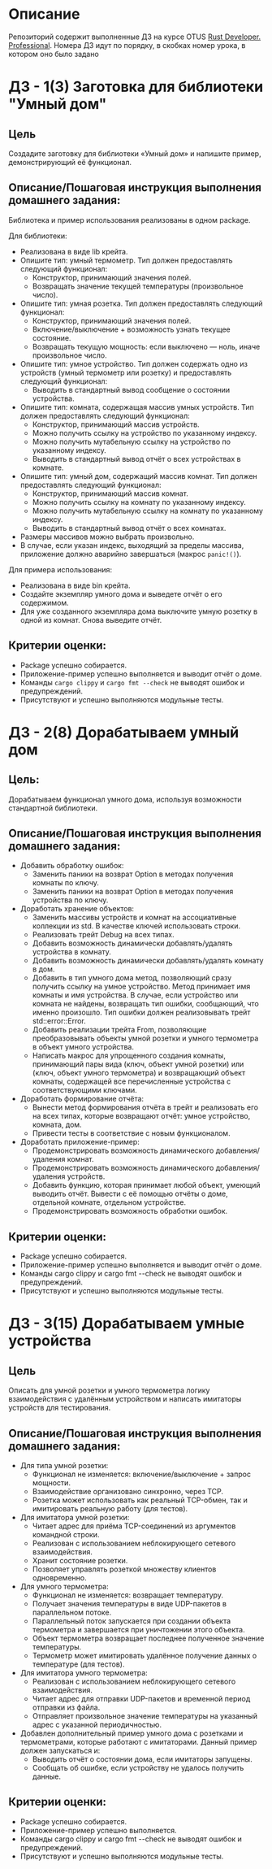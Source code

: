 # Описание
Репозиторий содержит выполненные ДЗ на курсе OTUS [Rust Developer. Professional](https://otus.ru/learning/292068/).
Номера ДЗ идут по порядку, в скобках номер урока, в котором оно было задано
# ДЗ - 1(3) Заготовка для библиотеки "Умный дом"

## Цель
Создадите заготовку для библиотеки «Умный дом» и напишите пример, демонстрирующий её функционал.
## Описание/Пошаговая инструкция выполнения домашнего задания:

Библиотека и пример использования реализованы в одном package.

Для библиотеки:
- Реализована в виде lib крейта.
- Опишите тип: умный термометр. Тип должен предоставлять следующий функционал:
    - Конструктор, принимающий значения полей.
    - Возвращать значение текущей температуры (произвольное число).
- Опишите тип: умная розетка. Тип должен предоставлять следующий функционал:
    - Конструктор, принимающий значения полей.
    - Включение/выключение + возможность узнать текущее состояние.
    - Возвращать текущую мощность: если выключено — ноль, иначе произвольное число.
- Опишите тип: умное устройство. Тип должен содержать одно из устройств (умный термометр или розетку) и предоставлять следующий функционал:
    - Выводить в стандартный вывод сообщение о состоянии устройства.
- Опишите тип: комната, содержащая массив умных устройств. Тип должен предоставлять следующий функционал:
    - Конструктор, принимающий массив устройств.
    - Можно получить ссылку на устройство по указанному индексу.
    - Можно получить мутабельную ссылку на устройство по указанному индексу.
    - Выводить в стандартный вывод отчёт о всех устройствах в комнате.
- Опишите тип: умный дом, содержащий массив комнат. Тип должен предоставлять следующий функционал:
    - Конструктор, принимающий массив комнат.
    - Можно получить ссылку на комнату по указанному индексу.
    - Можно получить мутабельную ссылку на комнату по указанному индексу.
    - Выводить в стандартный вывод отчёт о всех комнатах.
- Размеры массивов можно выбрать произвольно.
- В случае, если указан индекс, выходящий за пределы массива, приложение должно аварийно завершаться (макрос `panic!()`).

Для примера использования:
- Реализована в виде bin крейта.
- Создайте экземпляр умного дома и выведете отчёт о его содержимом.
- Для уже созданного экземпляра дома выключите умную розетку в одной из комнат. Снова выведите отчёт.
## Критерии оценки:
- Package успешно собирается.
- Приложение-пример успешно выполняется и выводит отчёт о доме.
- Команды `cargo clippy` и `cargo fmt --check` не выводят ошибок и предупреждений.
- Присутствуют и успешно выполняются модульные тесты.

# ДЗ - 2(8) Дорабатываем умный дом

## Цель:
Дорабатываем функционал умного дома, используя возможности стандартной библиотеки.
## Описание/Пошаговая инструкция выполнения домашнего задания:
- Добавить обработку ошибок:
	- Заменить паники на возврат Option в методах получения комнаты по ключу.
	- Заменить паники на возврат Option в методах получения устройства по ключу.
- Доработать хранение объектов:
	- Заменить массивы устройств и комнат на ассоциативные коллекции из std. В качестве ключей использовать строки.
	- Реализовать трейт Debug на всех типах.
	- Добавить возможность динамически добавлять/удалять устройства в комнату.
	- Добавить возможность динамически добавлять/удалять комнату в дом.
	- Добавить в тип умного дома метод, позволяющий сразу получить ссылку на умное устройство. Метод принимает имя комнаты и имя устройства. В случае, если устройство или комната не найдены, возвращать тип ошибки, сообщающий, что именно произошло. Тип ошибки должен реализовывать трейт std::error::Error.
	- Добавить реализации трейта From, позволяющие преобразовывать объекты умной розетки и умного термометра в объект умного устройства.
	- Написать макрос для упрощенного создания комнаты, принимающий пары вида (ключ, объект умной розетки) или (ключ, объект умного термометра) и возвращающий объект комнаты, содержащей все перечисленные устройства с соответствующими ключами.
- Доработать формирование отчёта:
	- Вынести метод формирования отчёта в трейт и реализовать его на всех типах, которые возвращают отчёт: умное устройство, комната, дом.
	- Привести тесты в соответствие с новым функционалом.
- Доработать приложение-пример:
	- Продемонстрировать возможность динамического добавления/удаления комнат.
	- Продемонстрировать возможность динамического добавления/удаления устройств.
	- Добавить функцию, которая принимает любой объект, умеющий выводить отчёт. Вывести с её помощью отчёты о доме, отдельной комнате, отдельном устройстве.
	- Продемонстрировать возможность обработки ошибок.
## Критерии оценки:
- Package успешно собирается.
- Приложение-пример успешно выполняется и выводит отчёт о доме.
- Команды cargo clippy и cargo fmt --check не выводят ошибок и предупреждений.
- Присутствуют и успешно выполняются модульные тесты.


# ДЗ - 3(15) Дорабатываем умные устройства

## Цель
Описать для умной розетки и умного термометра логику взаимодействия с удалённым устройством и написать имитаторы устройств для тестирования.


## Описание/Пошаговая инструкция выполнения домашнего задания:
- Для типа умной розетки:
	- Функционал не изменяется: включение/выключение + запрос мощности.
	- Взаимодействие организовано синхронно, через TCP.
	- Розетка может использовать как реальный TCP-обмен, так и имитировать реальную работу (для тестов).
- Для имитатора умной розетки:
	- Читает адрес для приёма TCP-соединений из аргументов командной строки.
	- Реализован с использованием неблокирующего сетевого взаимодействия.
	- Хранит состояние розетки.
	- Позволяет управлять розеткой множеству клиентов одновременно.
- Для умного термометра:
	- Функционал не изменяется: возвращает температуру.
	- Получает значения температуры в виде UDP-пакетов в параллельном потоке.
	- Параллельный поток запускается при создании объекта термометра и завершается при уничтожении этого объекта.
	- Объект термометра возвращает последнее полученное значение температуры.
	- Термометр может имитировать удалённое получение данных о температуре (для тестов).
- Для имитатора умного термометра:
	- Реализован с использованием неблокирующего сетевого взаимодействия.
	- Читает адрес для отправки UDP-пакетов и временной период отправки из файла.
	- Отправляет произвольное значение температуры на указанный адрес с указанной периодичностью.
- Добавлен дополнительный пример умного дома с розетками и термометрами, которые работают с имитаторами. Данный пример должен запускаться и:
	- Выводить отчёт о состоянии дома, если имитаторы запущены.
	- Сообщать об ошибке, если устройству не удалось получить данные.

## Критерии оценки:
- Package успешно собирается.
- Приложение-пример успешно выполняется.
- Команды cargo clippy и cargo fmt --check не выводят ошибок и предупреждений.
- Присутствуют и успешно выполняются модульные тесты.
